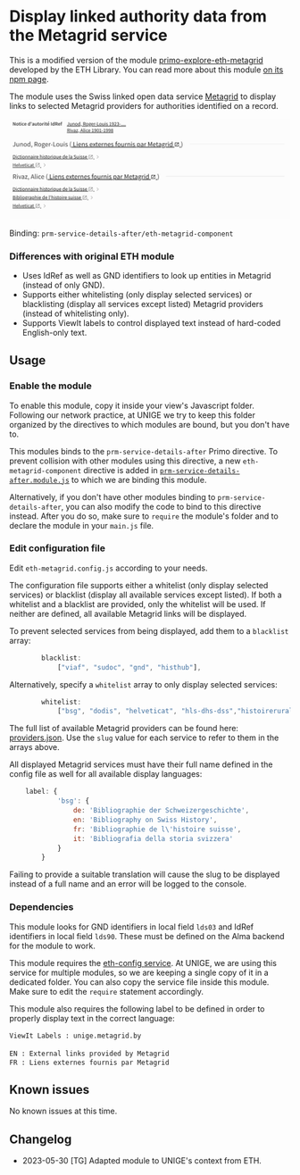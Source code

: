 # Display linked authority data from the Metagrid service

This is a modified version of the module
[primo-explore-eth-metagrid](https://gitlab.com/ethlibrary/primo-explore-modules/primo-explore-eth-metagrid/-/tree/master/js)
developed by the ETH Library. You can read more about this module [on its npm page](https://www.npmjs.com/package/primo-explore-eth-metagrid).

The module uses the Swiss linked open data service [Metagrid](https://metagrid.ch/) to display links to selected Metagrid providers for authorities
identified on a record.

![Screenshot of the Primo catalogue showing links to Metagrid resources being displayed below an item's bibliographic data.](unige-metagrid-display.png)


Binding: `prm-service-details-after/eth-metagrid-component`

### Differences with original ETH module

* Uses IdRef as well as GND identifiers to look up entities in Metagrid (instead of only GND).
* Supports either whitelisting (only display selected services) or blacklisting (display all services except listed) Metagrid providers (instead of whitelisting only).
* Supports ViewIt labels to control displayed text instead of hard-coded English-only text.

## Usage

### Enable the module

To enable this module, copy it inside your view's Javascript folder. Following our network practice, at UNIGE we try to keep this folder organized
by the directives to which modules are bound, but you don't have to.

This modules binds to the `prm-service-details-after` Primo directive. To prevent collision with other modules using this directive, 
a new `eth-metagrid-component` directive is added in [`prm-service-details-after.module.js`](../prm-service-details-after.module.js) to which
we are binding this module.

Alternatively, if you don't have other modules binding to `prm-service-details-after`, you can also modify the code to bind to this directive instead.
After you do so, make sure to `require` the module's folder and to declare the module in your `main.js` file.

### Edit configuration file

Edit `eth-metagrid.config.js` according to your needs.

The configuration file supports either a whitelist (only display selected services) or blacklist (display all available services except listed).
If both a whitelist and a blacklist are provided, only the whitelist will be used. If neither are defined, all available Metagrid links will be displayed.

To prevent selected services from being displayed, add them to a `blacklist` array:

```JavaScript
        blacklist:
            ["viaf", "sudoc", "gnd", "histhub"],
```

Alternatively, specify a `whitelist` array to only display selected services:

```JavaScript
        whitelist:
            ["bsg", "dodis", "helveticat", "hls-dhs-dss","histoirerurale"]
```

The full list of available Metagrid providers can be found here: [providers.json](https://api.metagrid.ch/providers.json). Use the `slug` value for each
service to refer to them in the arrays above.

All displayed Metagrid services must have their full name defined in the config file as well for all available display languages:

```JavaScript
    label: {
            'bsg': {
                de: 'Bibliographie der Schweizergeschichte',
                en: 'Bibliography on Swiss History',
                fr: 'Bibliographie de l\'histoire suisse',
                it: 'Bibliografia della storia svizzera'
            }
        }
```

Failing to provide a suitable translation will cause the slug to be displayed instead of a full name and an error will be logged to the console.

### Dependencies

This module looks for GND identifiers in local field `lds03` and IdRef identifiers in local field `lds90`. These must be defined on the Alma backend for
the module to work.

This module requires the [eth-config service](../../services/eth-config.service.js). At UNIGE, we are using this service for multiple modules, 
so we are keeping a single copy of it in a dedicated  folder. You can also copy the service file inside this module. Make sure to edit the 
`require` statement accordingly.

This module also requires the following label to be defined in order to properly display text in the correct language:

```
ViewIt Labels : unige.metagrid.by

EN : External links provided by Metagrid
FR : Liens externes fournis par Metagrid
```

## Known issues

No known issues at this time.

## Changelog

* 2023-05-30 [TG] Adapted module to UNIGE's context from ETH.